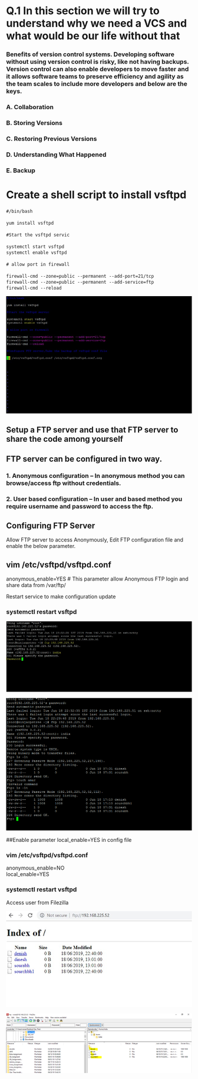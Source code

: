 # 	Q.1   In this section we will try to understand why we need a VCS and what would be our life without that  

   ### Benefits of version control systems. Developing software without using version control is risky, like not having backups. Version       control can also enable developers to move faster and it allows software teams to preserve efficiency and agility as the team scales to     include more developers and below are the keys.
### A.	Collaboration
### B.	Storing Versions
### C.	Restoring Previous Versions
### D.	Understanding What Happened
### E.	Backup  


# Create a shell script to install vsftpd

```
#/bin/bash

yum install vsftpd

#Start the vsftpd servic

systemctl start vsftpd
systemctl enable vsftpd

# allow port in firewall

firewall-cmd --zone=public --permanent --add-port=21/tcp
firewall-cmd --zone=public --permanent --add-service=ftp
firewall-cmd --reload

```

![vsftp](https://github.com/amarchauhan7866/Amar_Git_Assignment/blob/Amar/Git_Media_Day1/vsftpd.jpg)

## Setup a FTP server and use that FTP server to share the code among yourself  

## FTP server can be configured in two way.
### 1. Anonymous configuration – In anonymous method you can browse/access ftp without credentials.
### 2. User based configuration – In user and based method you require username and password to access the ftp.

## Configuring FTP Server
Allow FTP server to access Anonymously, Edit FTP configuration file and enable the below parameter.  

## vim /etc/vsftpd/vsftpd.conf  

anonymous_enable=YES # This parameter allow Anonymous FTP login and share data from /var/ftp/

Restart service to make configuration update  

### systemctl restart vsftpd

![vsftclint](https://github.com/amarchauhan7866/Amar_Git_Assignment/blob/Amar/Git_Media_Day1/vsftpdclint.jpg)

![filecreateion](https://github.com/amarchauhan7866/Amar_Git_Assignment/blob/Amar/Git_Media_Day1/createfile.jpg.png)

##Enable parameter local_enable=YES in config file  
### vim /etc/vsftpd/vsftpd.conf    
anonymous_enable=NO  
local_enable=YES  

### systemctl restart vsftpd  
Access user from Filezilla

![crosscheckUI](https://github.com/amarchauhan7866/Amar_Git_Assignment/blob/Amar/Git_Media_Day1/CrosscheckfromUI.jpg)


![crosscheckUI](https://github.com/amarchauhan7866/Amar_Git_Assignment/blob/Amar/Git_Media_Day1/Access%20ftp%20from%20fileZilla.png)



